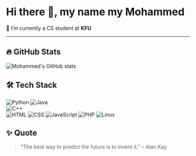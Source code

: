 # Hi there 👋, my name my Mohammed

🌱 I’m currently a CS student at **KFU**  

---

## 🔥 GitHub Stats
![Mohammed's GitHub stats](https://github-readme-stats.vercel.app/api?username=m7m84&show_icons=true&theme=tokyonight)

## 🛠️ Tech Stack
![Python](https://img.shields.io/badge/-Python-3776AB?logo=python&logoColor=white)
![Java](https://img.shields.io/badge/-Java-007396?logo=java&logoColor=white)  
![C++](https://img.shields.io/badge/-C++-00599C?logo=cplusplus&logoColor=white)  
![HTML](https://img.shields.io/badge/-HTML5-E34F26?logo=html5&logoColor=white)
![CSS](https://img.shields.io/badge/-CSS3-1572B6?logo=css3&logoColor=white)
![JavaScript](https://img.shields.io/badge/-JavaScript-F7DF1E?logo=javascript&logoColor=black)
![PHP](https://img.shields.io/badge/-PHP-777BB4?logo=php&logoColor=white)
![Linux](https://img.shields.io/badge/-Linux-FCC624?logo=linux&logoColor=black)

## ✨ Quote
> "The best way to predict the future is to invent it." – Alan Kay
